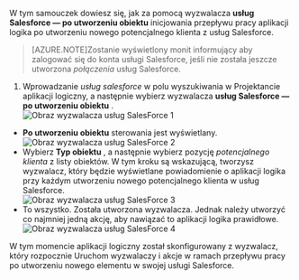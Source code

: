 W tym samouczek dowiesz się, jak za pomocą wyzwalacza **usług Salesforce — po utworzeniu obiektu** inicjowania przepływu pracy aplikacji logika po utworzeniu nowego potencjalnego klienta z usług Salesforce.

>[AZURE.NOTE]Zostanie wyświetlony monit informujący aby zalogować się do konta usługi Salesforce, jeśli nie została jeszcze utworzona *połączenia* usług Salesforce.  

1. Wprowadzanie *usług salesforce* w polu wyszukiwania w Projektancie aplikacji logiczny, a następnie wybierz wyzwalacza **usług Salesforce — po utworzeniu obiektu** .  
![Obraz wyzwalacza usług SalesForce 1](./media/connectors-create-api-salesforce/trigger-1.png)   
- **Po utworzeniu obiektu** sterowania jest wyświetlany.  
![Obraz wyzwalacza usług SalesForce 2](./media/connectors-create-api-salesforce/trigger-2.png)   
- Wybierz **Typ obiektu** , a następnie wybierz pozycję *potencjalnego klienta* z listy obiektów. W tym kroku są wskazującą, tworzysz wyzwalacz, który będzie wyświetlane powiadomienie o aplikacji logika przy każdym utworzeniu nowego potencjalnego klienta w usług Salesforce.   
![Obraz wyzwalacza usług SalesForce 3](./media/connectors-create-api-salesforce/trigger-3.png)   
- To wszystko. Została utworzona wyzwalacza. Jednak należy utworzyć co najmniej jedną akcję, aby nawiązać to aplikacji logika prawidłowe.    
![Obraz wyzwalacza usług SalesForce 4](./media/connectors-create-api-salesforce/trigger-4.png)   

W tym momencie aplikacji logiczny został skonfigurowany z wyzwalacz, który rozpocznie Uruchom wyzwalaczy i akcje w ramach przepływu pracy po utworzeniu nowego elementu w swojej usługi Salesforce.  